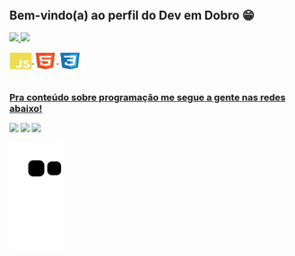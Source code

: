 ## Bem-vindo(a) ao perfil do Dev em Dobro 😁

 <div>
   <a href="https://github.com/Anthoni-CavalheriC">
   <img height="180em" src="https://github-readme-stats.vercel.app/api?username=Anthoni-CavalheriC&show_icons=true&theme=gotham &include_all_commits=true&count_private=true"/>
   <img height="180em" src="https://github-readme-stats.vercel.app/api/top-langs/?username=Anthoni-CavalheriC&layout=compact&langs_count=6&theme=gotham"/>

</div>
<div style="display: inline_block"><br>
  <img align="center" alt="Js" height="30" width="40" src="https://raw.githubusercontent.com/devicons/devicon/master/icons/javascript/javascript-plain.svg">
  <img align="center" alt="HTML" height="30" width="40" src="https://raw.githubusercontent.com/devicons/devicon/master/icons/html5/html5-original.svg">
  <img align="center" alt="CSS" height="30" width="40" src="https://raw.githubusercontent.com/devicons/devicon/master/icons/css3/css3-original.svg">
</div>
 
 <br>
 
  ### Pra conteúdo sobre programação me segue a gente nas redes abaixo!
 
<div>
  <a href="https://instagram.com/cc.anthoni" target="_blank"><img src="https://img.shields.io/badge/-Instagram-%23E4405F?style=for-the-badge&logo=instagram&logoColor=white" target="_blank"></a>
 <a href="https://discord.gg/5DVhGKVf4h" target="_blank"><img src="https://img.shields.io/badge/Discord-7289DA?style=for-the-badge&logo=discord&logoColor=white" target="_blank"></a> 
  <a href = "anthonicavalhericoimbra@gmail.com"><img src="https://img.shields.io/badge/-Gmail-%23333?style=for-the-badge&logo=gmail&logoColor=white" target="_blank"></a>
 
  ![Snake animation](https://github.com/Anthoni-CavalheriC/Anthoni-CavalheriC/blob/output/github-contribution-grid-snake.svg)

</div>

